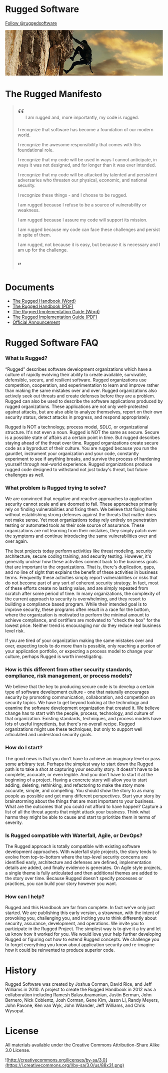 # Rugged Software

<a href="https://twitter.com/ruggedsoftware?ref_src=twsrc%5Etfw" class="twitter-follow-button" data-show-count="false">Follow @ruggedsoftware</a><script async src="https://platform.twitter.com/widgets.js" charset="utf-8"></script>

![](images/rugged_climbing1.jpg)

# The Rugged Manifesto

> <font face = "Times New Roman" size = "10">&ldquo;</font>
> I am rugged and, more importantly, my code is rugged.
> 
> I recognize that software has become a foundation of our modern world.
> 
> I recognize the awesome responsibility that comes with this foundational role.
> 
> I recognize that my code will be used in ways I cannot anticipate, in ways it was not designed, and for longer than it was ever intended.
> 
> I recognize that my code will be attacked by talented and persistent adversaries who threaten our physical, economic, and national security.
> 
> I recognize these things - and I choose to be rugged.
> 
> I am rugged because I refuse to be a source of vulnerability or weakness.
> 
> I am rugged because I assure my code will support its mission.
> 
> I am rugged because my code can face these challenges and persist in spite of them.
> 
> I am rugged, not because it is easy, but because it is necessary and I am up for the challenge.
> ## &rdquo;


# Documents
* [The Rugged Handbook (Word)](https://github.com/planetlevel/rugged-software/raw/master/documents/Rugged-Handbook-v7.docx)
* [The Rugged Handbook (PDF)](https://github.com/planetlevel/rugged-software/raw/master/documents/Rugged-Handbook-v7.pdf)
* [The Rugged Implementation Guide (Word)](https://github.com/planetlevel/rugged-software/raw/master/documents/Rugged-Implementation-Guide-v4.docx)
* [The Rugged Implementation Guide (PDF)](https://github.com/planetlevel/rugged-software/raw/master/documents/Rugged-Implementation-Guide-v4.pdf)
* [Official Announcement](https://github.com/planetlevel/rugged-software/raw/master/documents/Rugged_Software_Development_20100205.pdf)


# Rugged Software FAQ

### What is Rugged?
“Rugged” describes software development organizations which have a culture of rapidly evolving their ability to create available, survivable, defensible, secure, and resilient software. Rugged organizations use competition, cooperation, and experimentation to learn and improve rather than making the same mistakes over and over. Rugged organizations also actively seek out threats and create defenses before they are a problem. Rugged can also be used to describe the software applications produced by rugged organizations. These applications are not only well-protected against attacks, but are also able to analyze themselves, report on their own security status, detect attacks in progress, and respond appropriately.

Rugged is NOT a technology, process model, SDLC, or organizational structure. It's not even a noun. Rugged is NOT the same as secure. Secure is a possible state of affairs at a certain point in time. But rugged describes staying ahead of the threat over time. Rugged organizations create secure code as a byproduct of their culture. You are rugged because you run the gauntlet, instrument your organization and your code, constantly experiment to see if anything breaks, and survive the process of hardening yourself through real-world experience. Rugged organizations produce rugged code designed to withstand not just today's threat, but future challenges as well.

### What problem is Rugged trying to solve?
We are convinced that negative and reactive approaches to application security cannot scale and are doomed to fail. These approaches primarily rely on finding vulnerabilities and fixing them. We believe that fixing holes without establishing strong defenses against the threats that matter does not make sense. Yet most organizations today rely entirely on penetration testing or automated tools as their sole source of assurance. These organizations are not learning from their mistakes, they simply patch over the symptoms and continue introducing the same vulnerabilities over and over again.

The best projects today perform activities like threat modeling, security architecture, secure coding training, and security testing. However, it's generally unclear how these activities connect back to the business goals that are important to the organizations. That is, there's duplication, gaps, and no line of sight that explains the benefit of these activities in business terms. Frequently these activities simply report vulnerabilities or risks that do not become part of any sort of coherent security strategy. In fact, most of these efforts create no lasting value, and are simply repeated from scratch after some period of time. In many organizations, the complexity of the current approach to security is overwhelming, and they resort to building a compliance based program. While their intended goal is to improve security, these programs often result in a race for the bottom, where the organization is motivated to perform the minimal amount to achieve compliance, and certifiers are motivated to "check the box" for the lowest price. Neither trend is encouraging nor do they reduce real business level risk.

If you are tired of your organization making the same mistakes over and over, expecting tools to do more than is possible, only reaching a portion of your application portfolio, or expecting a process model to change your culture, perhaps Rugged is worth investigating.

### How is this different from other security standards, compliance, risk management, or process models?
We believe that the key to producing secure code is to develop a certain type of software development culture - one that naturally encourages security by promoting communication, collaboration, and competition on security topics. We have to get beyond looking at the technology and examine the software development organization that created it. We believe change has to start with the people, process, technology, and culture of that organization. Existing standards, techniques, and process models have lots of useful ingredients, but there's no overall recipe. Rugged organizations might use these techniques, but only to support well articulated and understood security goals.

### How do I start?
The good news is that you don't have to achieve an imaginary level or pass some arbitrary test. Perhaps the simplest way to start down the Rugged path is to take a shot at capturing your security story. It doesn't have to be complete, accurate, or even legible. And you don't have to start it at the beginning of a project. Having a concrete story will allow you to start adding, deleting, rethinking, and refactoring to make the story more accurate, simple, and compelling. You should show the story to as many people as possible and get many different perspectives. Start your story by brainstorming about the things that are most important to your business. What are the outcomes that you could not afford to have happen? Capture a list of all the threat agents that might attack your business. Think what harms they might be able to cause and start to prioritize them in terms of severity.

### Is Rugged compatible with Waterfall, Agile, or DevOps?
The Rugged approach is totally compatible with existing software development approaches. With waterfall style projects, the story tends to evolve from top-to-bottom where the top-level security concerns are identified early, architecture and defenses are defined, implementation details are added, and finally evidence is generates. On Agile style projects, a single theme is fully articulated and then additional themes are added to the story over time. Because Rugged doesn't specify processes or practices, you can build your story however you want.

### How can I help?
Rugged and this Handbook are far from complete. In fact we've only just started. We are publishing this early version, a strawman, with the intent of provoking you, challenging you, and inciting you to think differently about security, assurance, development, and operations. We invite you to participate in the Rugged Project. The simplest way is to give it a try and let us know how it worked for you. We would love your help further developing Rugged or figuring out how to extend Rugged concepts. We challenge you to forget everything you know about application security and re-imagine how it could be reinvented to produce superior code.

# History
Rugged Software was created by Joshua Corman, David Rice, and Jeff Williams in 2010. A project to create the Rugged Handbook in 2012 was a collaboration including Ramesh Balasubramanian, Justin Berman, John Bernero, Nick Coblentz, Josh Corman, Gene Kim, Jason Li, Randy Meyers, John Pavone, Ken van Wyk, John Wilander, Jeff Williams, and Chris Wysopal.

# License
All materials available under the Creative Commons Attribution-Share Alike 3.0 License.

![http://creativecommons.org/licenses/by-sa/3.0](https://i.creativecommons.org/l/by-sa/3.0/us/88x31.png)
